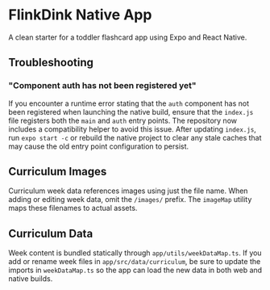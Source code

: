 # FlinkDink Native App

A clean starter for a toddler flashcard app using Expo and React Native.

## Troubleshooting

### "Component auth has not been registered yet"

If you encounter a runtime error stating that the `auth` component has not been
registered when launching the native build, ensure that the `index.js` file
registers both the `main` and `auth` entry points. The repository now includes a
compatibility helper to avoid this issue. After updating `index.js`, run
`expo start -c` or rebuild the native project to clear any stale caches that may
cause the old entry point configuration to persist.

## Curriculum Images

Curriculum week data references images using just the file name. When adding or
editing week data, omit the `/images/` prefix. The `imageMap` utility maps these
filenames to actual assets.

## Curriculum Data

Week content is bundled statically through `app/utils/weekDataMap.ts`. If you
add or rename week files in `app/src/data/curriculum`, be sure to update the
imports in `weekDataMap.ts` so the app can load the new data in both web and
native builds.
